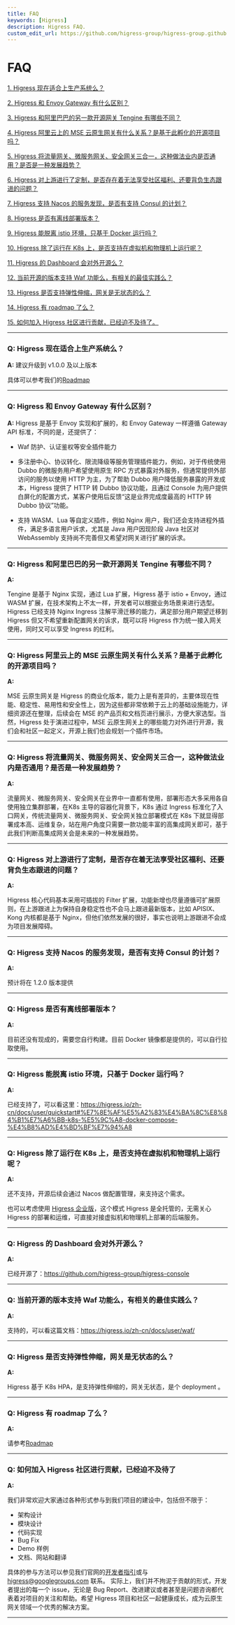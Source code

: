```yaml
---
title: FAQ
keywords: [Higress]
description: Higress FAQ.
custom_edit_url: https://github.com/higress-group/higress-group.github.io/blob/main/i18n/zh-cn/docusaurus-plugin-content-docs/current/overview/faq.md
---
```


# FAQ

<a href="#1" target="_self">1. Higress 现在适合上生产系统么？</a>
<br/>

<a href="#2" target="_self">2. Higress 和 Envoy Gateway 有什么区别？</a>
<br/>

<a href="#3" target="_self">3. Higress 和阿里巴巴的另一款开源网关 Tengine 有哪些不同？</a>
<br/>

<a href="#4" target="_self">4. Higress 阿里云上的 MSE 云原生网关有什么关系？是基于此孵化的开源项目吗？</a>
<br/>

<a href="#5" target="_self">5. Higress 将流量网关、微服务网关、安全网关三合一，这种做法业内是否通用？是否是一种发展趋势？</a>
<br/>

<a href="#6" target="_self">6. Higress 对上游进行了定制，是否存在着无法享受社区福利、还要背负生态跟进的问题？</a>
<br/>

<a href="#7" target="_self">7. Higress 支持 Nacos 的服务发现，是否有支持 Consul 的计划？</a>
<br/>

<a href="#8" target="_self">8. Higress 是否有离线部署版本？</a>
<br/>

<a href="#9" target="_self">9. Higress 能脱离 istio 环境，只基于 Docker 运行吗？</a>
<br/>

<a href="#10" target="_self">10. Higress 除了运行在 K8s 上，是否支持在虚拟机和物理机上运行呢？ </a>
<br/>

<a href="#11" target="_self">11. Higress 的 Dashboard 会对外开源么？</a>
<br/>

<a href="#12" target="_self">12. 当前开源的版本支持 Waf 功能么，有相关的最佳实践么？</a>
<br/>

<a href="#13" target="_self">13. Higress 是否支持弹性伸缩，网关是无状态的么？</a>
<br/>

<a href="#14" target="_self">14. Higress 有 roadmap 了么？</a>
<br/>

<a href="#15" target="_self">15. 如何加入 Higress 社区进行贡献，已经迫不及待了。</a>
<br/>

********
<h3 id='1'>Q: Higress 现在适合上生产系统么？</h3>

**A:** 
建议升级到 v1.0.0 及以上版本

具体可以参考我们的[Roadmap](./roadmap.md)

********

<h3 id='2'>Q: Higress 和 Envoy Gateway 有什么区别？</h3>

**A:** 
Higress 是基于 Envoy 实现和扩展的，和 Envoy Gateway 一样遵循 Gateway API 标准，不同的是，还提供了：

- Waf 防护、认证鉴权等安全插件能力
 
- 多注册中心、协议转化、限流降级等服务管理插件能力，例如，对于传统使用 Dubbo 的微服务用户希望使用原生 RPC 方式暴露对外服务，但通常提供外部访问的服务以使用 HTTP 为主，为了帮助 Dubbo 用户降低服务暴露的开发成本，Higress 提供了 HTTP 转 Dubbo 协议功能，且通过 Console 为用户提供白屏化的配置方式，某客户使用后反馈“这是业界完成度最高的 HTTP 转 Dubbo 协议”功能。
 
- 支持 WASM、Lua 等自定义插件，例如 Nginx 用户，我们还会支持进程外插件，满足多语言用户诉求，尤其是 Java 用户因现阶段 Java 社区对 WebAssembly 支持尚不完善但又希望对网关进行扩展的诉求。
 
********

<h3 id='3'>Q: Higress 和阿里巴巴的另一款开源网关 Tengine 有哪些不同？</h3>

**A:** 

Tengine 是基于 Nginx 实现，通过 Lua 扩展，Higress 基于 istio + Envoy，通过 WASM 扩展，在技术架构上不太一样，开发者可以根据业务场景来进行选型。Higress 已经支持 Nginx Ingress 注解平滑迁移的能力，满足部分用户期望迁移到 Higress 但又不希望重新配置网关的诉求，既可以将 Higress 作为统一接入网关使用，同时又可以享受 Ingress 的红利。
 
********

<h3 id='4'>Q: Higress 阿里云上的 MSE 云原生网关有什么关系？是基于此孵化的开源项目吗？</h3>

**A:** 

MSE 云原生网关是 Higress 的商业化版本，能力上是有差异的，主要体现在性能、稳定性、易用性和安全性上，因为这些都非常依赖于云上的基础设施能力，详细资源还在整理，后续会在 MSE 的产品页和文档页进行展示，方便大家选型。当然，Higress 处于演进过程中，MSE 云原生网关上的哪些能力对外进行开源，我们会和社区一起定义，开源上我们也会规划一个插件市场。

********

<h3 id='5'>Q: Higress 将流量网关、微服务网关、安全网关三合一，这种做法业内是否通用？是否是一种发展趋势？</h3>

**A:** 

流量网关、微服务网关、安全网关在业界中一直都有使用，部署形态大多采用各自使用独立集群部署，在K8s 主导的容器化背景下，K8s 通过 Ingress 标准化了入口网关，传统流量网关、微服务网关、安全网关独立部署模式在 K8s 下就显得部署成本高、运维复杂，站在用户角度只需要一款功能丰富的高集成网关即可，基于此我们判断高集成网关会是未来的一种发展趋势。

********

<h3 id='6'>Q: Higress 对上游进行了定制，是否存在着无法享受社区福利、还要背负生态跟进的问题？</h3>

**A:** 

Higress 核心代码基本采用可插拔的 Filter 扩展，功能新增也尽量遵循可扩展原则，在上游跟进上为保持自身稳定性也不会马上跟进最新版本，比如 APISIX、Kong 内核都是基于 Nginx，但他们依然发展的很好，事实也说明上游跟进不会成为项目发展障碍。

********

<h3 id='7'>Q: Higress 支持 Nacos 的服务发现，是否有支持 Consul 的计划？</h3>

**A:** 

预计将在 1.2.0 版本提供

********

<h3 id='8'>Q: Higress 是否有离线部署版本？</h3>

**A:** 

目前还没有现成的，需要您自行构建。目前 Docker 镜像都是提供的，可以自行拉取使用。

********

<h3 id='9'>Q: Higress 能脱离 istio 环境，只基于 Docker 运行吗？</h3>

**A:** 

已经支持了，可以看这里：https://higress.io/zh-cn/docs/user/quickstart#%E7%8E%AF%E5%A2%83%E4%BA%8C%E8%84%B1%E7%A6%BB-k8s-%E5%9C%A8-docker-compose-%E4%B8%AD%E4%BD%BF%E7%94%A8

********

<h3 id='10'>Q: Higress 除了运行在 K8s 上，是否支持在虚拟机和物理机上运行呢？</h3>

**A:** 

还不支持，开源后续会通过 Nacos 做配置管理，来支持这个需求。

也可以考虑使用 [Higress 企业版](https://www.aliyun.com/product/aliware/mse?spm=higress-website.topbar.0.0.0)，这个模式 Higress 是全托管的，无需关心 Higress 的部署和运维，可直接对接虚拟机和物理机上部署的后端服务。

********

<h3 id='11'>Q: Higress 的 Dashboard 会对外开源么？</h3>

**A:** 

已经开源了：https://github.com/higress-group/higress-console

********

<h3 id='12'>Q: 当前开源的版本支持 Waf 功能么，有相关的最佳实践么？</h3>

**A:** 

支持的，可以看这篇文档：https://higress.io/zh-cn/docs/user/waf/

********

<h3 id='13'>Q: Higress 是否支持弹性伸缩，网关是无状态的么？</h3>

**A:** 

Higress 基于 K8s HPA，是支持弹性伸缩的，网关无状态，是个 deployment 。

********

<h3 id='14'>Q: Higress 有 roadmap 了么？</h3>

**A:** 

请参考[Roadmap](./roadmap.md)

********

<h3 id='15'>Q: 如何加入 Higress 社区进行贡献，已经迫不及待了 </h3>

**A:** 

我们非常欢迎大家通过各种形式参与到我们项目的建设中，包括但不限于：

- 架构设计
- 模块设计
- 代码实现
- Bug Fix
- Demo 样例
- 文档、网站和翻译
 
具体的参与方法可以参见我们官网的[开发者指引](../developers/guide_dev.md)或与 higress@googlegroups.com 联系。
实际上，我们并不拘泥于贡献的形式，开发者提出的每一个 issue，无论是 Bug Report、改进建议或者甚至是问题咨询都代表着对项目的关注和帮助。希望 Higress 项目和社区一起健康成长，成为云原生网关领域一个优秀的解决方案。

********

